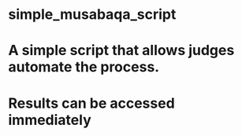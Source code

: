 # simple_musabaqa_script

# A simple script that allows judges automate the process.

# Results can be accessed immediately
